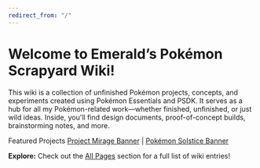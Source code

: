```yaml
---
redirect_from: "/"
---
```


# Welcome to Emerald’s Pokémon Scrapyard Wiki!

This wiki is a collection of unfinished Pokémon projects, concepts, and experiments created using Pokémon Essentials and PSDK. It serves as a hub for all my Pokémon-related work—whether finished, unfinished, or just wild ideas. Inside, you'll find design documents, proof-of-concept builds, brainstorming notes, and more.

Featured Projects
[Project Mirage Banner]() | [Pokémon Solstice Banner]()

**Explore:** Check out the [All Pages]() section for a full list of wiki entries!

